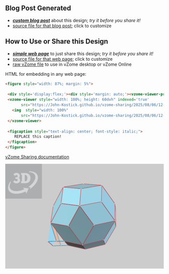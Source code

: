 
## Blog Post Generated

 - [***custom blog post***](<https://John-Kostick.github.io/vzome-sharing/2025/08/06/Six-axis-CM-study-12-22-54.html>) about this design; *try it before you share it!*
 - [source file for that blog post](<https://github.com/John-Kostick/vzome-sharing/edit/main/_posts/2025-08-06-Six-axis-CM-study-12-22-54.md>); click to customize
 


## How to Use or Share this Design

 - [***simple web page***](<https://John-Kostick.github.io/vzome-sharing/2025/08/06/12-22-54-Six-axis-CM-study/>) to just share this design; *try it before you share it!*
 - [source file for that web page](<https://github.com/John-Kostick/vzome-sharing/edit/main/2025/08/06/12-22-54-Six-axis-CM-study/index.md>); click to customize
 - [raw vZome file](<https://raw.githubusercontent.com/John-Kostick/vzome-sharing/main/2025/08/06/12-22-54-Six-axis-CM-study/Six-axis-CM-study.vZome>) to use in vZome desktop or vZome Online
 
 HTML for embedding in any web page:
 ```html
<figure style="width: 87%; margin: 5%">
  
  <div style='display:flex;'><div style='margin: auto;'><vzome-viewer-previous label='prev step'></vzome-viewer-previous><vzome-viewer-next label='next step'></vzome-viewer-next></div></div>
  <vzome-viewer style="width: 100%; height: 60dvh" indexed='true'
        src="https://John-Kostick.github.io/vzome-sharing/2025/08/06/12-22-54-Six-axis-CM-study/Six-axis-CM-study.vZome" >
    <img  style="width: 100%"
        src="https://John-Kostick.github.io/vzome-sharing/2025/08/06/12-22-54-Six-axis-CM-study/Six-axis-CM-study.png" >
  </vzome-viewer>

  <figcaption style="text-align: center; font-style: italic;">
     REPLACE this caption!
  </figcaption>
</figure>

 ```

[vZome Sharing documentation](https://vzome.github.io/vzome/sharing.html#how-it-works)

![Image](<Six-axis-CM-study.png>)

